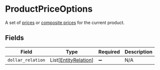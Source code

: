 # ProductPriceOptions

A set of [prices](/api/pricing#tag/simple_price_schema) or [composite prices](/api/pricing#tag/dynamic_price_schema) for the current product.


## Fields

| Field                                                         | Type                                                          | Required                                                      | Description                                                   |
| ------------------------------------------------------------- | ------------------------------------------------------------- | ------------------------------------------------------------- | ------------------------------------------------------------- |
| `dollar_relation`                                             | List[[EntityRelation](../../models/shared/entityrelation.md)] | :heavy_minus_sign:                                            | N/A                                                           |